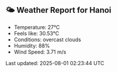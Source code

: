 <!-- WEATHER-START -->
## 🌤 Weather Report for Hanoi

- Temperature: 27°C
- Feels like: 30.53°C
- Conditions: overcast clouds
- Humidity: 88%
- Wind Speed: 3.71 m/s

Last updated: 2025-08-01 02:23:44 UTC
<!-- WEATHER-END -->
